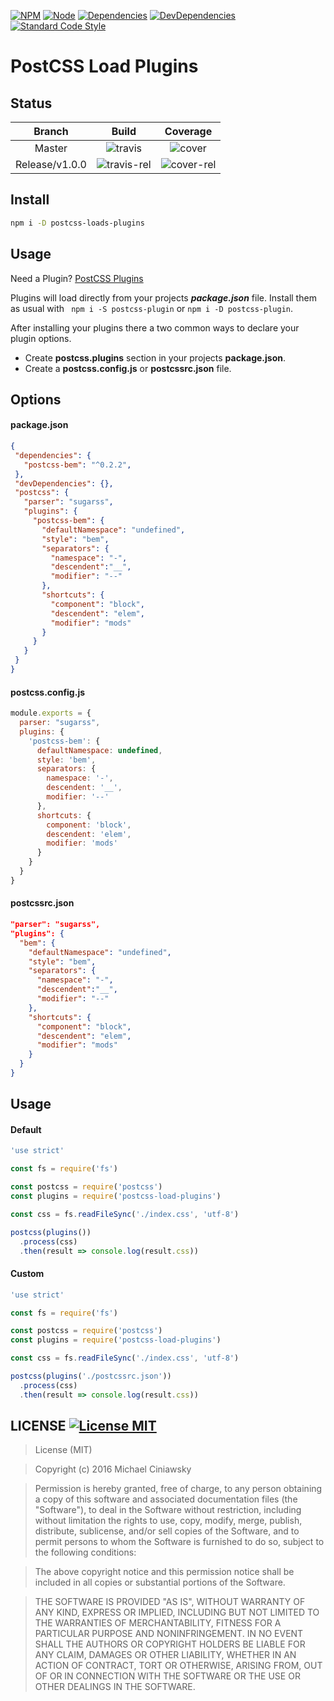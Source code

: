 [![NPM][npm]][npm-url]
[![Node][node]][node-url]
[![Dependencies][deps]][deps-url]
[![DevDependencies][devdeps]][devdeps-url]
[![Standard Code Style][style]][style-url]

# PostCSS Load Plugins

## Status

| Branch               | Build                     | Coverage                 |
|:--------------------:|:-------------------------:|:------------------------:|
|  Master              | ![travis]                 | ![cover]                 |
|  Release/v1.0.0      | ![travis-rel]             | ![cover-rel]             |

## Install

```bash
npm i -D postcss-loads-plugins
```

## Usage

Need a Plugin? [PostCSS Plugins](https://postcss.parts)

Plugins will load directly from your projects ***package.json*** file.
Install them as usual with ``` npm i -S postcss-plugin``` or ``` npm i -D postcss-plugin ```.

After installing your plugins there a two common ways to declare your plugin options.

- Create **postcss.plugins** section in your projects **package.json**.
- Create a **postcss.config.js**  or  **postcssrc.json** file.

## Options

#### package.json

```json
{
 "dependencies": {
   "postcss-bem": "^0.2.2",
 },
 "devDependencies": {},
 "postcss": {
   "parser": "sugarss",
   "plugins": {
     "postcss-bem": {
       "defaultNamespace": "undefined",
       "style": "bem",
       "separators": {
         "namespace": "-",
         "descendent":"__",
         "modifier": "--"
       },
       "shortcuts": {
         "component": "block",
         "descendent": "elem",
         "modifier": "mods"
       }
     }  
   }
 }
}
```

#### postcss.config.js

```js
module.exports = {
  parser: "sugarss",
  plugins: {
    'postcss-bem': {
      defaultNamespace: undefined,
      style: 'bem',
      separators: {
        namespace: '-',
        descendent: '__',
        modifier: '--'
      },
      shortcuts: {
        component: 'block',
        descendent: 'elem',
        modifier: 'mods'
      }
    }
  }
}
```
#### postcssrc.json

```json
"parser": "sugarss",
"plugins": {
  "bem": {
    "defaultNamespace": "undefined",
    "style": "bem",
    "separators": {
      "namespace": "-",
      "descendent":"__",
      "modifier": "--"
    },
    "shortcuts": {
      "component": "block",
      "descendent": "elem",
      "modifier": "mods"
    }
  }
}
```

## Usage
#### Default

```js
'use strict'

const fs = require('fs')

const postcss = require('postcss')
const plugins = require('postcss-load-plugins')

const css = fs.readFileSync('./index.css', 'utf-8')

postcss(plugins())
  .process(css)
  .then(result => console.log(result.css))
```

#### Custom

```js
'use strict'

const fs = require('fs')

const postcss = require('postcss')
const plugins = require('postcss-load-plugins')

const css = fs.readFileSync('./index.css', 'utf-8')

postcss(plugins('./postcssrc.json'))
  .process(css)
  .then(result => console.log(result.css))
```

## LICENSE [![License MIT][license]][license-url]

> License (MIT)

> Copyright (c) 2016 Michael Ciniawsky

> Permission is hereby granted, free of charge, to any person obtaining a copy
of this software and associated documentation files (the "Software"), to deal
in the Software without restriction, including without limitation the rights
to use, copy, modify, merge, publish, distribute, sublicense, and/or sell
copies of the Software, and to permit persons to whom the Software is
furnished to do so, subject to the following conditions:

> The above copyright notice and this permission notice shall be included in all
copies or substantial portions of the Software.

> THE SOFTWARE IS PROVIDED "AS IS", WITHOUT WARRANTY OF ANY KIND, EXPRESS OR
IMPLIED, INCLUDING BUT NOT LIMITED TO THE WARRANTIES OF MERCHANTABILITY,
FITNESS FOR A PARTICULAR PURPOSE AND NONINFRINGEMENT. IN NO EVENT SHALL THE
AUTHORS OR COPYRIGHT HOLDERS BE LIABLE FOR ANY CLAIM, DAMAGES OR OTHER
LIABILITY, WHETHER IN AN ACTION OF CONTRACT, TORT OR OTHERWISE, ARISING FROM,
OUT OF OR IN CONNECTION WITH THE SOFTWARE OR THE USE OR OTHER DEALINGS IN THE
SOFTWARE.

[npm]: https://img.shields.io/npm/v/postcss-load-plugins.svg
[npm-url]: https://npmjs.com/package/postcss-load-plugins

[node]: https://img.shields.io/node/v/gh-badges.svg?maxAge=2592000
[node-url]: https://nodejs.org

[deps]: https://david-dm.org/michael-ciniawsky/postcss-load-plugins.svg
[deps-url]: https://david-dm.org/michael-ciniawsky/postcss-load-plugins

[devdeps]: https://david-dm.org/michael-ciniawsky/postcss-load-plugins/dev-status.svg
[devdeps-url]: https://david-dm.org/michael-ciniawsky/postcss-load-plugins#info=devDependencies

[style]: https://img.shields.io/badge/code%20style-standard-yellow.svg
[style-url]: http://standardjs.com/

[travis]: http://img.shields.io/travis/michael-ciniawsky/postcss-load-plugins.svg
[travis-url]: https://travis-ci.org/michael-ciniawsky/postcss-load-plugins

[travis-rel]: http://img.shields.io/travis/michael-ciniawsky/postcss-load-plugins.svg?branch=release/1.0.0
[travis-rel-url]:https://travis-ci.org/michael-ciniawsky/postcss-load-plugins?branch=release/1.0.0

[travis-dev]: http://img.shields.io/travis/michael-ciniawsky/postcss-load-plugins.svg?branch=develop
[travis-dev-url]: https://travis-ci.org/michael-ciniawsky/postcss-load-plugins?branch=develop

[cover]: https://coveralls.io/repos/github/michael-ciniawsky/postcss-load-plugins/badge.svg?branch=master
[cover-url]: https://coveralls.io/github/michael-ciniawsky/postcss-load-plugins?branch=master

[cover-rel]: https://coveralls.io/repos/github/michael-ciniawsky/postcss-load-plugins/badge.svg?branch=release/1.0.0
[cover-rel-url]: https://coveralls.io/github/michael-ciniawsky/postcss-load-plugins?branch=release/1.0.0

[cover-dev]: https://coveralls.io/repos/github/michael-ciniawsk/postcss-load-plugins/badge.svg?branch=develop
[cover-dev-url]: https://coveralls.io/github/michael-ciniawsky/postcss-load-plugins?branch=develop

[license]: https://img.shields.io/github/license/michael-ciniawsky/postcss-load-plugins.svg
[license-url]: https://raw.githubusercontent.com/michael-ciniawsky/postcss-load-plugins/master/LICENSE

